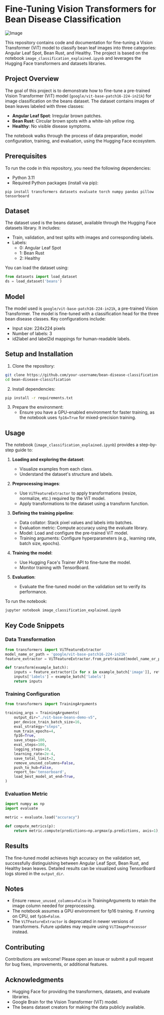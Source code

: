 # Fine-Tuning Vision Transformers for Bean Disease Classification

![Image](https://github.com/user-attachments/assets/da6c2988-4c96-4724-a8fa-a1d3f55977f8)


This repository contains code and documentation for fine-tuning a Vision Transformer (ViT) model to classify bean leaf images into three categories: Angular Leaf Spot, Bean Rust, and Healthy. The project is based on the notebook `image_classification_explained.ipynb` and leverages the Hugging Face transformers and datasets libraries.

## Project Overview

The goal of this project is to demonstrate how to fine-tune a pre-trained Vision Transformer (ViT) model (`google/vit-base-patch16-224-in21k`) for image classification on the beans dataset. The dataset contains images of bean leaves labeled with three classes:

- **Angular Leaf Spot**: Irregular brown patches.
- **Bean Rust**: Circular brown spots with a white-ish yellow ring.
- **Healthy**: No visible disease symptoms.

The notebook walks through the process of data preparation, model configuration, training, and evaluation, using the Hugging Face ecosystem.

## Prerequisites

To run the code in this repository, you need the following dependencies:

- Python 3.11
- Required Python packages (install via pip):
```
pip install transformers datasets evaluate torch numpy pandas pillow tensorboard
```

## Dataset

The dataset used is the beans dataset, available through the Hugging Face datasets library. It includes:

- Train, validation, and test splits with images and corresponding labels.
- Labels: 
  - 0: Angular Leaf Spot
  - 1: Bean Rust
  - 2: Healthy

You can load the dataset using:
```python
from datasets import load_dataset
ds = load_dataset('beans')
```

## Model

The model used is `google/vit-base-patch16-224-in21k`, a pre-trained Vision Transformer. The model is fine-tuned with a classification head for the three bean disease classes. Key configurations include:

- Input size: 224x224 pixels
- Number of labels: 3
- id2label and label2id mappings for human-readable labels.

## Setup and Installation

1. Clone the repository:
```bash
git clone https://github.com/your-username/bean-disease-classification.git
cd bean-disease-classification
```

2. Install dependencies:
```bash
pip install -r requirements.txt
```

3. Prepare the environment:
   - Ensure you have a GPU-enabled environment for faster training, as the notebook uses `fp16=True` for mixed-precision training.

## Usage

The notebook (`image_classification_explained.ipynb`) provides a step-by-step guide to:

1. **Loading and exploring the dataset**:
   - Visualize examples from each class.
   - Understand the dataset's structure and labels.

2. **Preprocessing images**:
   - Use `ViTFeatureExtractor` to apply transformations (resize, normalize, etc.) required by the ViT model.
   - Apply transformations to the dataset using a transform function.

3. **Defining the training pipeline**:
   - Data collator: Stack pixel values and labels into batches.
   - Evaluation metric: Compute accuracy using the evaluate library.
   - Model: Load and configure the pre-trained ViT model.
   - Training arguments: Configure hyperparameters (e.g., learning rate, batch size, epochs).

4. **Training the model**:
   - Use Hugging Face's Trainer API to fine-tune the model.
   - Monitor training with TensorBoard.

5. **Evaluation**:
   - Evaluate the fine-tuned model on the validation set to verify its performance.

To run the notebook:
```bash
jupyter notebook image_classification_explained.ipynb
```

## Key Code Snippets

### Data Transformation
```python
from transformers import ViTFeatureExtractor
model_name_or_path = 'google/vit-base-patch16-224-in21k'
feature_extractor = ViTFeatureExtractor.from_pretrained(model_name_or_path)

def transform(example_batch):
    inputs = feature_extractor([x for x in example_batch['image']], return_tensors='pt')
    inputs['labels'] = example_batch['labels']
    return inputs
```

### Training Configuration
```python
from transformers import TrainingArguments

training_args = TrainingArguments(
    output_dir="./vit-base-beans-demo-v5",
    per_device_train_batch_size=16,
    eval_strategy="steps",
    num_train_epochs=4,
    fp16=True,
    save_steps=100,
    eval_steps=100,
    logging_steps=10,
    learning_rate=2e-4,
    save_total_limit=2,
    remove_unused_columns=False,
    push_to_hub=False,
    report_to='tensorboard',
    load_best_model_at_end=True,
)
```

### Evaluation Metric
```python
import numpy as np
import evaluate

metric = evaluate.load("accuracy")

def compute_metrics(p):
    return metric.compute(predictions=np.argmax(p.predictions, axis=1), references=p.label_ids)
```

## Results

The fine-tuned model achieves high accuracy on the validation set, successfully distinguishing between Angular Leaf Spot, Bean Rust, and Healthy bean leaves. Detailed results can be visualized using TensorBoard logs stored in the `output_dir`.

## Notes

- Ensure `remove_unused_columns=False` in TrainingArguments to retain the image column needed for preprocessing.
- The notebook assumes a GPU environment for fp16 training. If running on CPU, set `fp16=False`.
- The `ViTFeatureExtractor` is deprecated in newer versions of transformers. Future updates may require using `ViTImageProcessor` instead.

## Contributing

Contributions are welcome! Please open an issue or submit a pull request for bug fixes, improvements, or additional features.


## Acknowledgments

- Hugging Face for providing the transformers, datasets, and evaluate libraries.
- Google Brain for the Vision Transformer (ViT) model.
- The beans dataset creators for making the data publicly available.
